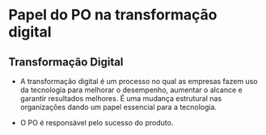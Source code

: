 # Papel do PO na transformação digital

## Transformação Digital
- A transformação digital é um processo no qual as empresas fazem uso da tecnologia para melhorar o desempenho, aumentar o alcance e garantir resultados melhores. É uma mudança estrutural nas organizações dando um papel essencial para a tecnologia.

- O PO é responsável pelo sucesso do produto.